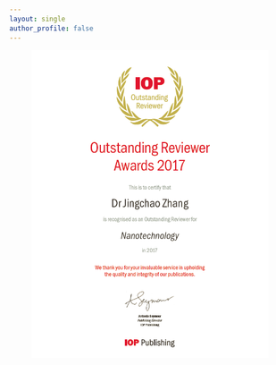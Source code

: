 ```yaml
---
layout: single
author_profile: false
---
```


<figure>
	<a href="http://docs.google.com/gview?url=https://jingchaozhang.github.io/images/IOP-2017.pdf&embedded=true"><img src="images/IOP-2017.PNG"></a>
</figure>
